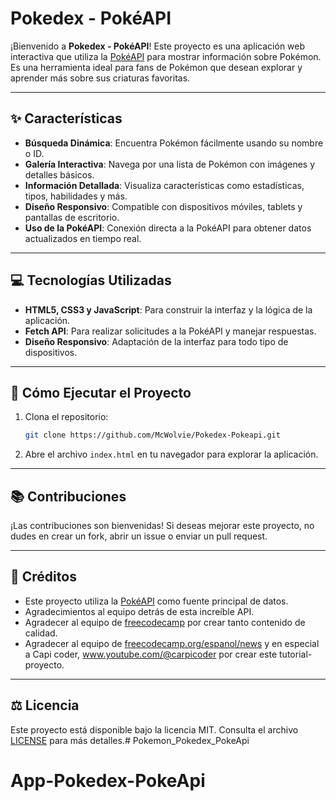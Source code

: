# Pokedex - PokéAPI

¡Bienvenido a **Pokedex - PokéAPI**! Este proyecto es una aplicación web interactiva que utiliza la [PokéAPI](https://pokeapi.co/) para mostrar información sobre Pokémon. Es una herramienta ideal para fans de Pokémon que desean explorar y aprender más sobre sus criaturas favoritas.

---

## ✨ Características

- **Búsqueda Dinámica**: Encuentra Pokémon fácilmente usando su nombre o ID.
- **Galería Interactiva**: Navega por una lista de Pokémon con imágenes y detalles básicos.
- **Información Detallada**: Visualiza características como estadísticas, tipos, habilidades y más.
- **Diseño Responsivo**: Compatible con dispositivos móviles, tablets y pantallas de escritorio.
- **Uso de la PokéAPI**: Conexión directa a la PokéAPI para obtener datos actualizados en tiempo real.

---

## 💻 Tecnologías Utilizadas

- **HTML5, CSS3 y JavaScript**: Para construir la interfaz y la lógica de la aplicación.
- **Fetch API**: Para realizar solicitudes a la PokéAPI y manejar respuestas.
- **Diseño Responsivo**: Adaptación de la interfaz para todo tipo de dispositivos.

---

## 🔧 Cómo Ejecutar el Proyecto

1. Clona el repositorio:  
   ```bash
   git clone https://github.com/McWolvie/Pokedex-Pokeapi.git
   ```
2. Abre el archivo `index.html` en tu navegador para explorar la aplicación.

---

## 📚 Contribuciones

¡Las contribuciones son bienvenidas! Si deseas mejorar este proyecto, no dudes en crear un fork, abrir un issue o enviar un pull request.

---

## 🚀 Créditos

* Este proyecto utiliza la [PokéAPI](https://pokeapi.co/) como fuente principal de datos.
* Agradecimientos al equipo detrás de esta increíble API.
* Agradecer al equipo de [freecodecamp](https://www.freecodecamp.org/) por crear tanto contenido de calidad.
* Agradecer al equipo de [freecodecamp.org/espanol/news](https://www.freecodecamp.org/espanol/) y en especial a  Capi coder, www.youtube.com/@carpicoder por crear este tutorial-proyecto.

---

## ⚖️ Licencia

Este proyecto está disponible bajo la licencia MIT. Consulta el archivo [LICENSE](LICENSE) para más detalles.# Pokemon_Pokedex_PokeApi
# App-Pokedex-PokeApi
